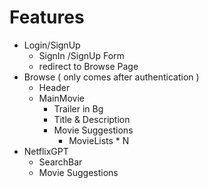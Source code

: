# Features
- Login/SignUp
  - SignIn /SignUp Form
  - redirect to Browse Page
- Browse ( only comes after authentication )
    - Header
    - MainMovie
        - Trailer in Bg
        - Title & Description
        - Movie Suggestions
            - MovieLists * N
- NetflixGPT
  - SearchBar
  - Movie Suggestions